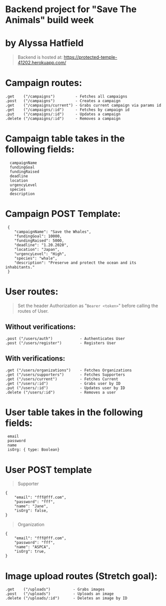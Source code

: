 # Backend project for "Save The Animals" build week

# by Alyssa Hatfield

> Backend is hosted at: https://protected-temple-41202.herokuapp.com/

# Campaign routes:

    .get    ("/campaigns")         - Fetches all campaigns
    .post   ("/campaigns")         - Creates a campaign
    .get    ("/campaigns/current") - Grabs current campaign via params id
    .get    ("/campaigns/:id")     - Fetches by campaign id
    .put    ("/campaigns/:id")     - Updates a campaign
    .delete ("/campaigns/:id")     - Removes a campaign

# Campaign table takes in the following fields:

      campaignName
      fundingGoal
      fundingRaised
      deadline
      location
      urgencyLevel
      species
      description

# Campaign POST Template:

``` 
 {   
    "campaignName": "Save the Whales",
	"fundingGoal": 10000,
    "fundingRaised": 5000,
	"deadline": "1.20.2020",
	"location": "Japan",
	"urgencyLevel": "High",
	"species": "whale",
	"description": "Preserve and protect the ocean and its inhabitants."
 }
```
# User routes:

> Set the header Authorization as "`Bearer <token>`" before calling the routes of User.

## Without verifications:

    .post ("/users/auth")            - Authenticates User
    .post ("/users/register")        - Registers User

## With verifications:

    .get ("/users/organizations")    - Fetches Organizations
    .get ("/users/supporters")       - Fetches Supporters
    .get ("/users/current")          - Fetches Current
    .get ("/users/:id")              - Grabs user by ID
    .put ("/users/:id")              - Updates user by ID
    .delete ("/users/:id")           - Removes a user


# User table takes in the following fields:

     email
     password
     name
     isOrg: { type: Boolean}

# User POST template

>Supporter
```
{
	"email": "fff@fff.com",
	"password": "fff",
	"name": "Jane",
	"isOrg": false,
}
```
>Organization

```
{
	"email": "fff@fff.com",
	"password": "fff",
	"name": "ASPCA",
	"isOrg": true,
}
```

# Image upload routes (Stretch goal):

    .get    ("/uploads")          - Grabs images
    .post   ("/uploads")          - Uploads an image
    .delete ("/uploads/:id")      - Deletes an image by ID